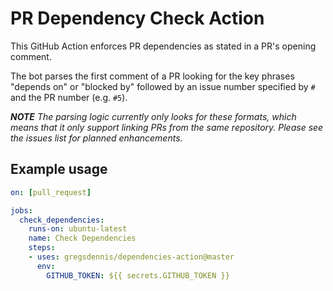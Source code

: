 # PR Dependency Check Action

This GitHub Action enforces PR dependencies as stated in a PR's opening comment.

The bot parses the first comment of a PR looking for the key phrases "depends on" or "blocked by" followed by an issue number specified by `#` and the PR number (e.g. `#5`).

***NOTE** The parsing logic currently only looks for these formats, which means that it only support linking PRs from the same repository.  Please see the issues list for planned enhancements.*

## Example usage

```yaml
on: [pull_request]

jobs:
  check_dependencies:
    runs-on: ubuntu-latest
    name: Check Dependencies
    steps:
    - uses: gregsdennis/dependencies-action@master
      env:
        GITHUB_TOKEN: ${{ secrets.GITHUB_TOKEN }}
```